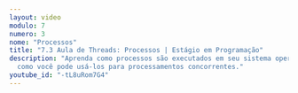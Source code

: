 ```yaml
---
layout: video
modulo: 7
numero: 3
nome: "Processos"
title: "7.3 Aula de Threads: Processos | Estágio em Programação"
description: "Aprenda como processos são executados em seu sistema operacional e
  como você pode usá-los para processamentos concorrentes."
youtube_id: "-tL8uRom7G4"
---
```

